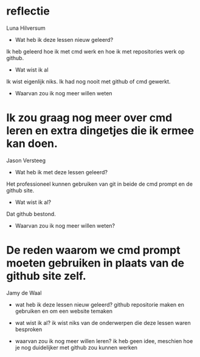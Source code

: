 # reflectie

Luna Hilversum

- Wat heb ik deze lessen nieuw geleerd?

Ik heb geleerd hoe ik met cmd werk en hoe ik met repositories werk op github.


- Wat wist ik al

Ik wist eigenlijk niks. Ik had nog nooit met github of cmd gewerkt.


- Waarvan zou ik nog meer willen weten

Ik zou graag nog meer over cmd leren en extra dingetjes die ik ermee kan doen.
=======
Jason Versteeg

- Wat heb ik met deze lessen geleerd?

Het professioneel kunnen gebruiken van git in beide de cmd prompt en de github site.

- Wat wist ik al?

Dat github bestond.

- Waarvan zou ik nog meer willen weten?

De reden waarom we cmd prompt moeten gebruiken in plaats van de github site zelf.
=======
Jamy de Waal

- wat heb ik deze lessen nieuw geleerd?
github repositorie maken en gebruiken en om een website temaken

- wat wist ik al?
ik wist niks van de onderwerpen die deze lessen waren besproken

- waarvan zou ik nog meer willen leren?
ik heb geen idee, meschien hoe je nog duidelijker met github zou kunnen werken

